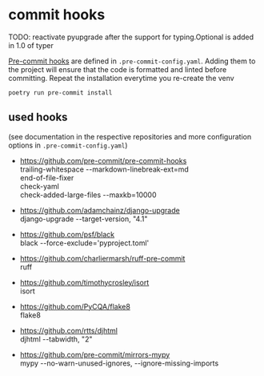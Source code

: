 # commit hooks

TODO: reactivate pyupgrade after the support for typing.Optional is added in 1.0 of typer

[Pre-commit hooks](https://github.com/pre-commit/pre-commit-hooks) are defined
in `.pre-commit-config.yaml`. Adding them to the project will ensure that the
code is formatted and linted before committing. Repeat the installation
everytime you re-create the venv  

    poetry run pre-commit install


## used hooks

(see documentation in the respective repositories and more configuration options in `.pre-commit-config.yaml`)

- https://github.com/pre-commit/pre-commit-hooks  
    trailing-whitespace --markdown-linebreak-ext=md  
    end-of-file-fixer  
    check-yaml  
    check-added-large-files --maxkb=10000  

- https://github.com/adamchainz/django-upgrade  
    django-upgrade --target-version, "4.1"  

- https://github.com/psf/black  
    black --force-exclude='pyproject.toml'  

- https://github.com/charliermarsh/ruff-pre-commit  
    ruff  

- https://github.com/timothycrosley/isort  
    isort  

- https://github.com/PyCQA/flake8  
    flake8  

- https://github.com/rtts/djhtml  
    djhtml --tabwidth, "2"  

- https://github.com/pre-commit/mirrors-mypy  
    mypy --no-warn-unused-ignores, --ignore-missing-imports  

